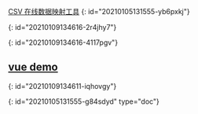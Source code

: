 [CSV 在线数据映射工具](../../fun/csv)
{: id="20210105131555-yb6pxkj"}

{: id="20210109134616-2r4jhy7"}

{: id="20210109134616-4117pgv"}

## [vue demo](https://2234839.github.io/vue-demo/)
{: id="20210109134611-iqhovgy"}


{: id="20210105131555-g84sdyd" type="doc"}
